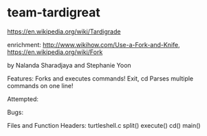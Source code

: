 # team-tardigreat
https://en.wikipedia.org/wiki/Tardigrade

enrichment: http://www.wikihow.com/Use-a-Fork-and-Knife, https://en.wikipedia.org/wiki/Fork


by Nalanda Sharadjaya and Stephanie Yoon

Features:
	Forks and executes commands!
	Exit, cd
	Parses multiple commands on one line!
	
Attempted:

Bugs:

Files and Function Headers:
turtleshell.c
	split()
	execute()
	cd()
	main()
